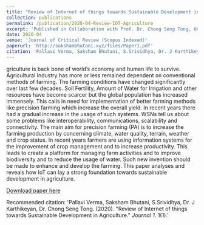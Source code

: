 ```yaml
---
title: "Review of Internet of things towards Sustainable Development in Agriculture"
collection: publications
permalink: /publication/2020-04-Review-IOT-Agriculture
excerpt: 'Published in Collaboration with Prof. Dr. Chong Seng Tong, Universiti Tenaga Nasional (UNITEN), Malaysia..'
date: 2020-04
venue: 'Journal of Critical Review (Scopus Indexed)'
paperurl: 'http://sakshambhutani.xyz/files/Paper1.pdf'
citation: 'Pallavi Verma, Saksham Bhutani, S.Srividhya, Dr. J Karthikeyan, Dr. Chong Seng Tong. (2020). &quot;Review of Internet of things towards Sustainable Development in Agriculture.&quot; <i>Journal 1</i>. 1(1).'
---
```

griculture is back bone of world’s economy and human life to survive. Agricultural Industry  has more or  less  remained  dependent  on conventional  methods  of  farming.  The  farming  conditions  have  changed  significantly  over  last  few  decades.  Soil  Fertility,  Amount  of Water for Irrigation and other resources have become scarcer but the global population has increased immensely. This calls in need for implementation  of  better  farming  methods  like  precision  farming  which  increase  the  overall  yield.  In  recent  years  there  had  a gradual increase  in  the  usage  of  such  systems.  WSNs  tell  us  about  some  problems  like  interoperability,  communications,  scalability and connectivity. The main aim for precision farming (PA) is to increase the farming production by concerning climate, water quality, terrain, weather  and  crop  status.    In  recent  years  farmers  are  using  information  systems  for  the  improvement  of  crop  management  and  to increase productivity. This leads to create a platform for managing farm activities and to improve biodiversity and to reduce the usage of water. Such new invention should be made to enhance and develop the farming. This paper analyses and reveals how IoT can lay a strong foundation towards sustainable development in agriculture.  


[Download paper here](http://sakshambhutani.xyz/files/Paper1.pdf)

Recommended citation: 'Pallavi Verma, Saksham Bhutani, S.Srividhya, Dr. J Karthikeyan, Dr. Chong Seng Tong. (2020). &quot;Review of Internet of things towards Sustainable Development in Agriculture.&quot; <i>Journal 1</i>. 1(1).'